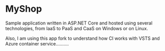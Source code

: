# MyShop
Sample application written in ASP.NET Core and hosted using several technologies, from IaaS to PaaS and CaaS on Windows or on Linux.

Also, I am using this app fork to understand how CI works with VSTS and Azure container service..........
